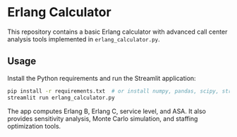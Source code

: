 # Erlang Calculator

This repository contains a basic Erlang calculator with advanced call center analysis tools implemented in `erlang_calculator.py`.

## Usage

Install the Python requirements and run the Streamlit application:

```bash
pip install -r requirements.txt  # or install numpy, pandas, scipy, streamlit
streamlit run erlang_calculator.py
```

The app computes Erlang B, Erlang C, service level, and ASA. It also provides sensitivity analysis, Monte Carlo simulation, and staffing optimization tools.
